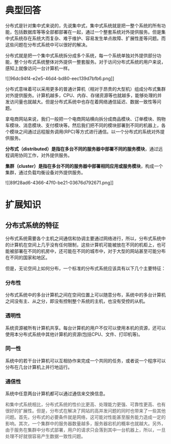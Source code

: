 # 典型回答


分布式是针对集中式来说的，先说集中式，集中式系统就是把一整个系统的所有功能，包括数据库等等全部都部署在一起，通过一个整套系统对外提供服务。但是集中式系统存在系统大而复杂、难于维护、容易发生单点故障、扩展性差等问题。而这些问题在分布式系统中可以很好的解决。



分布式就是把一个集中式系统拆分成多个系统，每一个系统单独对外提供部分功能，整个分布式系统整体对外提供一整套服务。对于访问分布式系统的用户来说，感知上就像访问一台计算机一样。



![[96dc94f4-e2e5-46d4-bd80-eec139d7bfb6.png]]



分布式意味着可以采用更多的普通计算机（相对于昂贵的大型机）组成分布式集群对外提供服务。计算机越多，CPU、内存、存储资源等也就越多，能够处理的并发访问量也就越大。但是分布式系统中也存在着网络通信延迟、数据一致性等问题。



拿电商网站来说，我们一般把一个电商网站横向拆分成商品模块、订单模块、购物车模块、消息模块、支付模块等。然后我们把不同的模块部署到不同的机器上，各个模块之间通过远程服务调用(RPC)等方式进行通信。以一个分布式的系统对外提供服务。



**分布式（distributed）**是指在多台不同的服务器中部署**不同的服务模块**，通过远程调用协同工作，对外提供服务。



**集群（cluster）**是指在多台不同的服务器中部署**相同应用或服务模块**，构成一个集群，通过负载均衡设备对外提供服务。



![[89f28ad6-4366-47f0-be21-03676d792671.png]]



# 扩展知识
<font style="color:rgb(153, 153, 153);"></font>

## 分布式系统的特征


分布式系统需要各个主机之间通信和协调主要通过网络进行，所以，分布式系统中的计算机在空间上几乎没有任何限制，这些计算机可能被放在不同的机柜上，也可能被部署在不同的机房中，还可能在不同的城市中，对于大型的网站甚至可能分布在不同的国家和地区。



但是，无论空间上如何分布，一个标准的分布式系统应该具有以下几个主要特征：

### 分布性
分布式系统中的多台计算机之间在空间位置上可以随意分布，系统中的多台计算机之间没有主、从之分，即没有控制整个系统的主机，也没有受控的从机。

### 透明性
系统资源被所有计算机共享。每台计算机的用户不仅可以使用本机的资源，还可以使用本分布式系统中其他计算机的资源(包括CPU、文件、打印机等)。

### 同一性
系统中的若干台计算机可以互相协作来完成一个共同的任务，或者说一个程序可以分布在几台计算机上并行地运行。

### 通信性


系统中任意两台计算机都可以通过通信来交换信息。

<font style="color:rgb(153, 153, 153);"></font>

<font style="color:rgb(85, 85, 85);">和集中式系统相比，分布式系统的性价比更高、处理能力更强、可靠性更高、也有很好的扩展性。但是，分布式在解决了网站的高并发问题的同时也带来了一些其他问题。首先，分布式的必要条件就是网络，这可能对性能甚至服务能力造成一定的影响。其次，一个集群中的服务器数量越多，服务器宕机的概率也就越大。另外，由于服务在集群中分布式部署，用户的请求只会落到其中一台机器上，所以，一旦处理不好就很容易产生数据一致性问题。</font>







  



